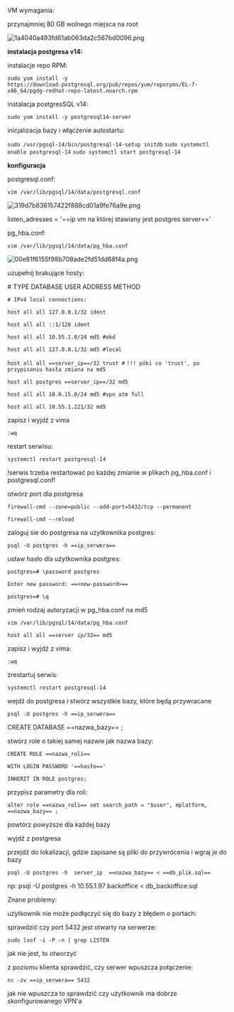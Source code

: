 VM wymagania:

przynajmniej 80 GB wolnego miejsca na root

![1a4040a493fd61ab063da2c567bd0096.png](:/6d4e65c38725469f85b5b188f7925773)

**instalacja postgresa v14:**

instalacje repo RPM:

`sudo yum install -y https://download.postgresql.org/pub/repos/yum/reporpms/EL-7-x86_64/pgdg-redhat-repo-latest.noarch.rpm`

instalacja postgresSQL v14:

`sudo yum install -y postgresql14-server`

inicjalizacja bazy i włączenie autostartu:

`sudo /usr/pgsql-14/bin/postgresql-14-setup initdb`
`sudo systemctl enable postgresql-14`
`sudo systemctl start postgresql-14`

**konfiguracja**

postgresql.conf:

`vim /var/lib/pgsql/14/data/postgresql.conf`

![319d7b836157422f888cd01a9fe76a9e.png](:/15f4ba31ef6e4211a5d38536ed8af6d4)

listen_adresses = '==ip vm na której stawiany jest postgres server=='

pg_hba.conf:

`vim /var/lib/pgsql/14/data/pg_hba.conf`

![00e81f6155f98b709ade2fd51dd68f4a.png](:/2adadd8d080b438a93cd7dba2d1ed950)

uzupełnij brakujące hosty:

\# TYPE DATABASE USER ADDRESS METHOD

`# IPv4 local connections:`

`host all all 127.0.0.1/32 ident`

`host all all ::1/128 ident`

`host all all 10.55.1.0/24 md5 #okd`

`host all all 127.0.0.1/32 md5 #local`

`host all all ==server_ip==/32 trust #` `!!! póki co 'trust', po przypisaniu hasła zmiana na md5`

`host all postgres ==server_ip==/32 md5`

`host all all 10.0.15.0/24 md5 #vpn atm full`

`host all all 10.55.1.221/32 md5`

zapisz i wyjdź z vima

`:wq`

restart serwisu:

`systemctl restart postgresql-14`

!serwis trzeba restartować po każdej zmianie w plikach pg_hba.conf i postgresql.conf!

otwórz port dla postgresa

```
firewall-cmd --zone=public --add-port=5432/tcp --permanent

```

```
firewall-cmd --reload
```

zaloguj sie do postgresa na użytkownika postgres:

`psql -U postgres -h ==ip_serwera==`

ustaw hasło dla użytkownika postgres:

`postgres=# \password postgres`

`Enter new password: ==<new-password>==`

`postgres=# \q`

zmień rodzaj autoryzacji w pg_hba.conf na md5

`vim /var/lib/pgsql/14/data/pg_hba.conf`

`host all all ==server ip/32== md5`

zapisz i wyjdź z vima:

`:wq`

zrestartuj serwis:

`systemctl restart postgresql-14`

wejdź do postgresa i stwórz wszystkie bazy, które będą przywracane

`psql -U postgres -h ==ip_serwera==`

CREATE DATABASE ==nazwa_bazy== ;

stwórz role o takiej samej nazwie jak nazwa bazy:

`CREATE ROLE ==nazwa_roli==`

`WITH LOGIN PASSWORD '==hasło=='`

`INHERIT IN ROLE postgres;`

przypisz parametry dla roli:

`alter role ==nazwa_roli== set search_path = "$user", mplatform, ==nazwa_bazy== ;`

powtórz powyższe dla każdej bazy

wyjdź z postgresa

przejdź do lokalizacji, gdzie zapisane są pliki do przywrócenia i wgraj je do bazy

`psql -U postgres -h  server_ip  ==nazwa_bazy== < ==db_plik.sql==`

np: psql -U postgres -h 10.55.1.97 backoffice < db_backoffice.sql

Znane problemy:

użytkownik nie może podłączyć się do bazy z błędem o portach:

sprawdzić czy port 5432 jest otwarty na serwerze:

`sudo lsof -i -P -n | grep LISTEN`

jak nie jest, to otworzyć

z poziomu klienta sprawdzić, czy serwer wpuszcza połączenie:

`nc -zv ==ip_serwera== 5432`

jak nie wpuszcza to sprawdzić czy użytkownik ma dobrze skonfigurowanego VPN'a